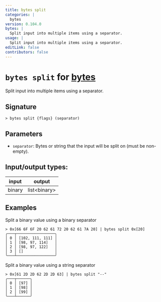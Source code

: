 ```yaml
---
title: bytes split
categories: |
  bytes
version: 0.104.0
bytes: |
  Split input into multiple items using a separator.
usage: |
  Split input into multiple items using a separator.
editLink: false
contributors: false
---
```

<!-- This file is automatically generated. Please edit the command in https://github.com/nushell/nushell instead. -->

# `bytes split` for [bytes](/commands/categories/bytes.md)

<div class='command-title'>Split input into multiple items using a separator.</div>

## Signature

```> bytes split {flags} (separator)```

## Parameters

 -  `separator`: Bytes or string that the input will be split on (must be non-empty).


## Input/output types:

| input  | output       |
| ------ | ------------ |
| binary | list\<binary\> |
## Examples

Split a binary value using a binary separator
```nu
> 0x[66 6F 6F 20 62 61 72 20 62 61 7A 20] | bytes split 0x[20]
╭───┬─────────────────╮
│ 0 │ [102, 111, 111] │
│ 1 │ [98, 97, 114]   │
│ 2 │ [98, 97, 122]   │
│ 3 │ []              │
╰───┴─────────────────╯

```

Split a binary value using a string separator
```nu
> 0x[61 2D 2D 62 2D 2D 63] | bytes split "--"
╭───┬──────╮
│ 0 │ [97] │
│ 1 │ [98] │
│ 2 │ [99] │
╰───┴──────╯

```
